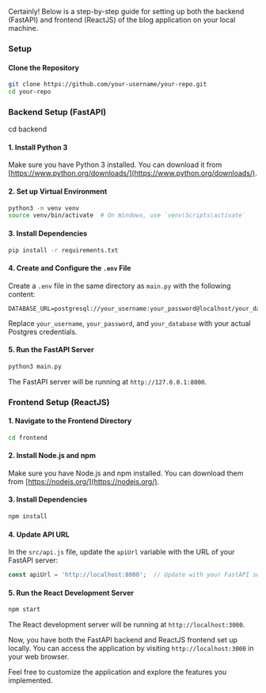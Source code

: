 Certainly! Below is a step-by-step guide for setting up both the backend (FastAPI) and frontend (ReactJS) of the blog application on your local machine.

### Setup

#### Clone the Repository

```bash
git clone https://github.com/your-username/your-repo.git
cd your-repo
```


### Backend Setup (FastAPI)
cd backend

#### 1. Install Python 3

Make sure you have Python 3 installed. You can download it from [https://www.python.org/downloads/](https://www.python.org/downloads/).

#### 2. Set up Virtual Environment

```bash
python3 -m venv venv
source venv/bin/activate  # On Windows, use `venv\Scripts\activate`
```

#### 3. Install Dependencies

```bash
pip install -r requirements.txt
```

#### 4. Create and Configure the `.env` File

Create a `.env` file in the same directory as `main.py` with the following content:

```env
DATABASE_URL=postgresql://your_username:your_password@localhost/your_database
```

Replace `your_username`, `your_password`, and `your_database` with your actual Postgres credentials.

#### 5. Run the FastAPI Server

```bash
python3 main.py
```

The FastAPI server will be running at `http://127.0.0.1:8000`.

### Frontend Setup (ReactJS)

#### 1. Navigate to the Frontend Directory

```bash
cd frontend
```

#### 2. Install Node.js and npm

Make sure you have Node.js and npm installed. You can download them from [https://nodejs.org/](https://nodejs.org/).

#### 3. Install Dependencies

```bash
npm install
```

#### 4. Update API URL

In the `src/api.js` file, update the `apiUrl` variable with the URL of your FastAPI server:

```javascript
const apiUrl = 'http://localhost:8000';  // Update with your FastAPI server URL
```

#### 5. Run the React Development Server

```bash
npm start
```

The React development server will be running at `http://localhost:3000`.

Now, you have both the FastAPI backend and ReactJS frontend set up locally. You can access the application by visiting `http://localhost:3000` in your web browser.

Feel free to customize the application and explore the features you implemented.